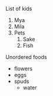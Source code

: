 List of kids

1. Mya
2. Mila
3. Pets
    1. Sake
    2. Fish
    
Unordered foods

* flowers
* eggs
* spuds
    * water
